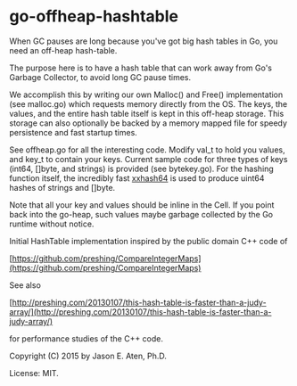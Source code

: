 go-offheap-hashtable
====================

When GC pauses are long because you've got big hash tables in Go, you need an off-heap hash-table.


 The purpose here is to have a hash table that can work away
 from Go's Garbage Collector, to avoid long GC pause times.

 We accomplish this by writing our own Malloc() and Free() implementation
 (see malloc.go) which requests memory directly from the OS.
 The keys, the values, and the entire hash table itself is kept 
 in this off-heap storage. This storage can also optionally be backed by a memory mapped file for speedy persistence and fast startup times.

 See offheap.go for all the interesting code. Modify val_t to hold
 you values, and key_t to contain your keys. Current sample code
 for three types of keys (int64, []byte, and strings) is provided (see bytekey.go). 
 For the hashing function itself, the incredibly fast [xxhash64](https://github.com/OneOfOne/xxhash) is used to produce uint64 hashes of strings and []byte.

 Note that all your key and values should be inline in the Cell. If you
 point back into the go-heap, such values maybe garbage collected by
 the Go runtime without notice.

 Initial HashTable implementation inspired by the public domain C++ code of

 [https://github.com/preshing/CompareIntegerMaps](https://github.com/preshing/CompareIntegerMaps)

 See also

 [http://preshing.com/20130107/this-hash-table-is-faster-than-a-judy-array/](http://preshing.com/20130107/this-hash-table-is-faster-than-a-judy-array/)

 for performance studies of the C++ code.


Copyright (C) 2015 by Jason E. Aten, Ph.D.

License: MIT.
